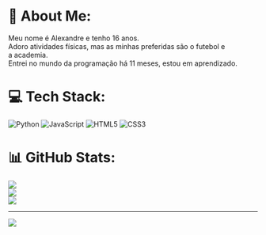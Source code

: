 # 💫 About Me:
Meu nome é Alexandre e tenho 16 anos.<br>Adoro atividades físicas, mas as minhas preferidas são o futebol e <br>a academia.<br>Entrei no mundo da programação há 11 meses, estou em aprendizado.


# 💻 Tech Stack:
![Python](https://img.shields.io/badge/python-3670A0?style=for-the-badge&logo=python&logoColor=ffdd54) ![JavaScript](https://img.shields.io/badge/javascript-%23323330.svg?style=for-the-badge&logo=javascript&logoColor=%23F7DF1E) ![HTML5](https://img.shields.io/badge/html5-%23E34F26.svg?style=for-the-badge&logo=html5&logoColor=white) ![CSS3](https://img.shields.io/badge/css3-%231572B6.svg?style=for-the-badge&logo=css3&logoColor=white)
# 📊 GitHub Stats:
![](https://github-readme-stats.vercel.app/api?username=AlexandrePpereira&theme=dark&hide_border=false&include_all_commits=false&count_private=false)<br/>
![](https://github-readme-streak-stats.herokuapp.com/?user=AlexandrePpereira&theme=dark&hide_border=false)<br/>
![](https://github-readme-stats.vercel.app/api/top-langs/?username=AlexandrePpereira&theme=dark&hide_border=false&include_all_commits=false&count_private=false&layout=compact)

---
[![](https://visitcount.itsvg.in/api?id=AlexandrePpereira&icon=0&color=0)](https://visitcount.itsvg.in)

<!-- Proudly created with GPRM ( https://gprm.itsvg.in ) -->

